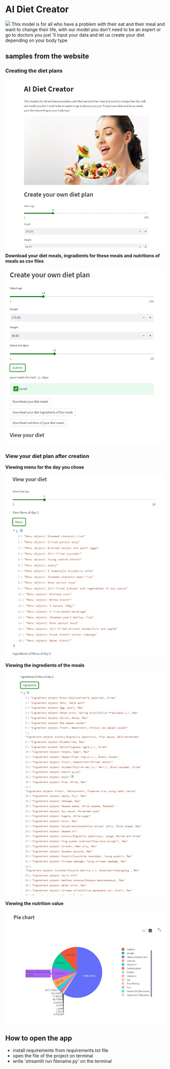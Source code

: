 # AI Diet Creator
![](https://dynaimage.cdn.cnn.com/cnn/c_fill,g_auto,w_1200,h_675,ar_16:9/https%3A%2F%2Fcdn.cnn.com%2Fcnnnext%2Fdam%2Fassets%2F220317153849-diet-culture-stock.jpg)
This model is for all who have a problem with their eat and their meal and want 
to change their life, with our model you don't need to be an expert or go to 
doctors you just 'll input your data and let us create your diet depending on 
your body type

## samples from the website
### Creating the diet plans
![](web-images/1.jpg)

**Download your diet meals, ingradients for these meals and nutritions of meals as csv files**

![](web-images/2.jpg)

### View your diet plan after creation
**Viewing menu for the day you chose**

![](web-images/3.jpg)

**Viewing the ingredients of the meals**

![](web-images/4.jpg)

**Viewing the nutrition value**

![](web-images/5.jpg)

## How to open the app
- install requirements from requirements.txt file
- open the file of the project on terminal
- write 'streamlit run filename.py' on the terminal


